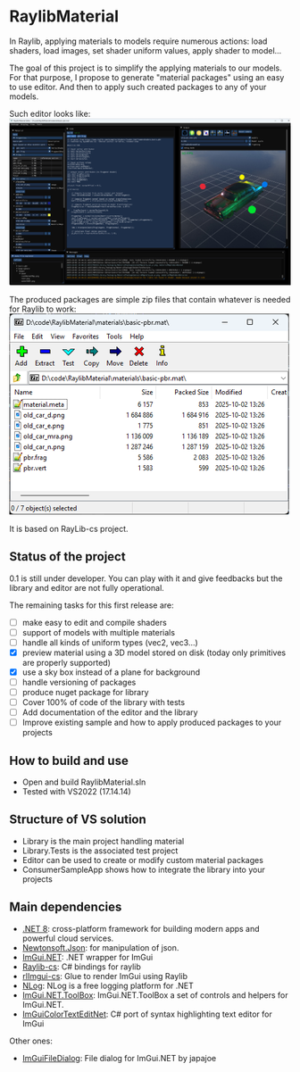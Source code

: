 # RaylibMaterial

In Raylib, applying materials to models require numerous actions: load shaders, load images, set shader uniform values, apply shader to model...

The goal of this project is to simplify the applying materials to our models. For that purpose, I propose to generate "material packages" using an easy to use editor.
And then to apply such created packages to any of your models.

Such editor looks like:
![image info](./docs/Shader-Editor.png)

The produced packages are simple zip files that contain whatever is needed for Raylib to work:
![image info](./docs/package-content.png)

It is based on RayLib-cs project.

## Status of the project

0.1 is still under developer. You can play with it and give feedbacks but the library and editor are not fully operational.

The remaining tasks for this first release are:
* [ ] make easy to edit and compile shaders
* [ ] support of models with multiple materials
* [ ] handle all kinds of uniform types (vec2, vec3...)
* [x] preview material using a 3D model stored on disk (today only primitives are properly supported)
* [x] use a sky box instead of a plane for background
* [ ] handle versioning of packages
* [ ] produce nuget package for library
* [ ] Cover 100% of code of the library with tests
* [ ] Add documentation of the editor and the library
* [ ] Improve existing sample and how to apply produced packages to your projects

## How to build and use

* Open and build RaylibMaterial.sln
* Tested with VS2022 (17.14.14)

## Structure of VS solution

* Library is the main project handling material 
* Library.Tests is the associated test project
* Editor can be used to create or modify custom material packages
* ConsumerSampleApp shows how to integrate the library into your projects

## Main dependencies

* [.NET 8](https://dotnet.microsoft.com/en-us/): cross-platform framework for building modern apps and powerful cloud services.
* [Newtonsoft.Json](https://www.newtonsoft.com/json): for manipulation of json.
* [ImGui.NET](https://github.com/ImGuiNET/ImGui.NET): .NET wrapper for ImGui
* [Raylib-cs](https://github.com/raylib-cs/raylib-cs): C# bindings for raylib
* [rlImgui-cs](https://github.com/raylib-extras/rlImGui-cs): Glue to render ImGui using Raylib
* [NLog](https://github.com/NLog/NLog): NLog is a free logging platform for .NET
* [ImGui.NET.ToolBox](https://github.com/dyze/ImGui.NET.ToolBox): ImGui.NET.ToolBox a set of controls and helpers for ImGui.NET.
* [ImGuiColorTextEditNet](https://github.com/csinkers/ImGuiColorTextEditNet): C# port of syntax highlighting text editor for ImGui

Other ones:
* [ImGuiFileDialog](https://github.com/japajoe/ImGuiFileDialog): File dialog for ImGui.NET by japajoe
